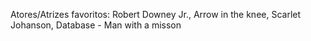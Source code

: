Atores/Atrizes favoritos: Robert Downey Jr., Arrow in the knee, Scarlet Johanson, Database - Man with a misson
